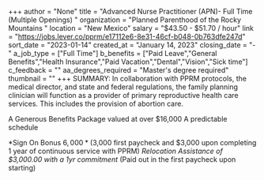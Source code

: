 +++
author = "None"
title = "Advanced Nurse Practitioner (APN)- Full Time (Multiple Openings) "
organization = "Planned Parenthood of the Rocky Mountains "
location = "New Mexico"
salary = "$43.50 - $51.70 / hour"
link = "https://jobs.lever.co/pprm/e17112e6-8e31-46cf-b048-0b763dfe247d"
sort_date = "2023-01-14"
created_at = "January 14, 2023"
closing_date = "-"
a_job_type = ["Full Time"]
b_benefits = ["Paid Leave","General Benefits","Health Insurance","Paid Vacation","Dental","Vision","Sick time"]
c_feedback = ""
aa_degrees_required = "Master's degree required"
thumbnail = ""
+++
SUMMARY: In collaboration with PPRM protocols, the medical director, and state and federal regulations, the family planning clinician will function as a provider of primary reproductive health care services. This includes the provision of abortion care. 

A Generous Benefits Package valued at over $16,000
A predictable schedule

*Sign On Bonus $6,000* ($3,000 first paycheck and $3,000 upon completing 1 year of continuous service with PPRM)
*Relocation Assistance of $3,000.00 with a 1yr commitment* (Paid out in the first paycheck upon starting)